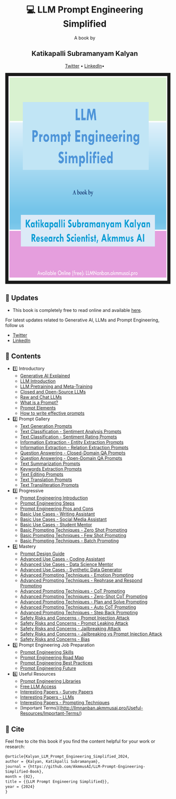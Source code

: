 <div align="center">
  <h1> &#128187 LLM Prompt Engineering Simplified</h1>
  A book by 
  <h2> Katikapalli Subramanyam Kalyan </h2>
  <p align="center">
    <a href="https://twitter.com/kalyan_kpl">Twitter</a> • 
    <a href="https://www.linkedin.com/in/kalyanksnlp">LinkedIn</a>•
  </p>
</div>

<p align="center">
<img src="llm-pe.png" width="650" height="650" border="10"/>
</p>

## 📌 Updates 

- This book is completely free to read online and available [here](https://llmnanban.akmmusai.pro).

For latest updates related to Generative AI, LLMs and Prompt Engineering, follow us
- [Twitter](https://twitter.com/kalyan_kpl)
- [LinkedIn](https://www.linkedin.com/in/kalyanksnlp)

## 🧱 Contents
- 1️⃣ Introductory 
   - [Generative AI Explained](http://llmnanban.akmmusai.pro/Introductory/Generative-AI-Explained/)
   - [LLM Introduction](http://llmnanban.akmmusai.pro/Introductory/LLM-Introduction/)
   - [LLM Pretraining and Meta-Training](http://llmnanban.akmmusai.pro/Introductory/LLM-Training/)
   - [Closed and Open-Source LLMs](http://llmnanban.akmmusai.pro/Introductory/Closed-and-Open-Source-LLMs/)
   - [Raw and Chat LLMs](http://llmnanban.akmmusai.pro/Introductory/Raw-and-Chat-LLMs/)
   - [What is a Prompt?](http://llmnanban.akmmusai.pro/Introductory/What-is-a-prompt/)
   - [Prompt Elements](http://llmnanban.akmmusai.pro/Introductory/Prompt-Elements/)
   - [How to write effective prompts](http://llmnanban.akmmusai.pro/Introductory/How-to-Write-Effective-Prompts/)
- 2️⃣ Prompt Gallery
   - [Text Generation Prompts](http://llmnanban.akmmusai.pro/Prompt-Gallery/Text-Generation-Prompts/)
   - [Text Classification - Sentiment Analysis Prompts](http://llmnanban.akmmusai.pro/Prompt-Gallery/Sentiment-Analysis-Prompts/)
   - [Text Classification - Sentiment Rating Prompts](http://llmnanban.akmmusai.pro/Prompt-Gallery/Sentiment-Rating-Prompts/)
   - [Information Extraction - Entity Extraction Prompts](http://llmnanban.akmmusai.pro/Prompt-Gallery/Entity-Extraction-Prompts/)
   - [Information Extraction - Relation Extraction Prompts](http://llmnanban.akmmusai.pro/Prompt-Gallery/Relation-Extraction-Prompts/)
   - [Question Answering - Closed-Domain QA Prompts](http://llmnanban.akmmusai.pro/Prompt-Gallery/Closed-Domain-Question-Answering-Prompts/)
   - [Question Answering - Open-Domain QA Prompts](http://llmnanban.akmmusai.pro/Prompt-Gallery/Open-Domain-Question-Answering-Prompts/)
   - [Text Summarization Prompts](http://llmnanban.akmmusai.pro/Prompt-Gallery/Text-Summarization-Prompts/)
   - [Keywords Extraction Prompts](http://llmnanban.akmmusai.pro/Prompt-Gallery/Keywords-Extraction-Prompts/)
   - [Text Editing Prompts](http://llmnanban.akmmusai.pro/Prompt-Gallery/Text-Editing-Prompts/)
   - [Text Translation Prompts](http://llmnanban.akmmusai.pro/Prompt-Gallery/Text-Translation-Prompts/)
   - [Text Transliteration Prompts](http://llmnanban.akmmusai.pro/Prompt-Gallery/Text-Transliteration-Prompts/)
- 3️⃣ Progressive
   - [Prompt Engineering Introduction](http://llmnanban.akmmusai.pro/Progressive/Prompt-Engineering-Introduction/)
   - [Prompt Engineering Steps](http://llmnanban.akmmusai.pro/Progressive/Prompt-Engineering-Steps/)
   - [Prompt Engineering Pros and Cons](http://llmnanban.akmmusai.pro/Progressive/Prompt-Engineering-Pros-and-Cons/)
   - [Basic Use Cases - Writing Assistant](http://llmnanban.akmmusai.pro/Progressive/Writing-Assistant/)
   - [Basic Use Cases - Social Media Assistant](http://llmnanban.akmmusai.pro/Progressive/Social-Media-Assistant/)
   - [Basic Use Cases - Student Mentor](http://llmnanban.akmmusai.pro/Progressive/Student-Mentor/)
   - [Basic Prompting Techniques - Zero Shot Prompting](http://llmnanban.akmmusai.pro/Progressive/Zero-Shot-Prompting-explained/)
   - [Basic Prompting Techniques - Few Shot Prompting](http://llmnanban.akmmusai.pro/Progressive/Few-Shot-Prompting-explained/)
   - [Basic Prompting Techniques - Batch Prompting](http://llmnanban.akmmusai.pro/Progressive/Batch-Prompting-explained/)
- 4️⃣ Mastery
   - [Prompt Design Guide](http://llmnanban.akmmusai.pro/Mastery/Prompt-Design-Guide/)
   - [Advanced Use Cases - Coding Assistant](http://llmnanban.akmmusai.pro/Mastery/Coding-Assistant/)
   - [Advanced Use Cases - Data Science Mentor](http://llmnanban.akmmusai.pro/Mastery/Data-Science-Mentor/)
   - [Advanced Use Cases - Synthetic Data Generator](http://llmnanban.akmmusai.pro/Mastery/Synthetic-Data-Generator/)
   - [Advanced Prompting Techniques - Emotion Prompting](http://llmnanban.akmmusai.pro/Mastery/Emotion-Prompting-explained/)
   - [Advanced Prompting Techniques - Rephrase and Respond Prompting](http://llmnanban.akmmusai.pro/Mastery/Rephrase-and-Respond-Prompting-explained/)
   - [Advanced Prompting Techniques - CoT Prompting](http://llmnanban.akmmusai.pro/Mastery/CoT-Prompting-explained/)
   - [Advanced Prompting Techniques - Zero-Shot CoT Prompting](http://llmnanban.akmmusai.pro/Mastery/Zero-Shot-CoT-Prompting-explained/)
   - [Advanced Prompting Techniques - Plan and Solve Prompting](http://llmnanban.akmmusai.pro/Mastery/Plan-and-Solve-Prompting-explained/)
   - [Advanced Prompting Techniques - Auto CoT Prompting](http://llmnanban.akmmusai.pro/Mastery/Auto-CoT-Prompting-explained/)
   - [Advanced Prompting Techniques - Step Back Prompting](http://llmnanban.akmmusai.pro/Mastery/Step-Back-Prompting-explained/)
   - [Safety Risks and Concerns - Prompt Injection Attack](http://llmnanban.akmmusai.pro/Mastery/Prompt-Injection/)
   - [Safety Risks and Concerns - Prompt Leaking Attack](http://llmnanban.akmmusai.pro/Mastery/Prompt-Leaking/)
   - [Safety Risks and Concerns - Jailbreaking Attack](http://llmnanban.akmmusai.pro/Mastery/Jailbreaking/)
   - [Safety Risks and Concerns - Jailbreaking vs Prompt Injection Attack](http://llmnanban.akmmusai.pro/Mastery/Jailbreaking-Prompt-Injection/)
   - [Safety Risks and Concerns - Bias](http://llmnanban.akmmusai.pro/Mastery/Bias/)
 - 5️⃣ Prompt Engineering Job Preparation
   - [Prompt Engineering Skills](http://llmnanban.akmmusai.pro/PE-Job-Preparation/Prompt-Engineering-Skills/)
   - [Prompt Engineering Road Map](http://llmnanban.akmmusai.pro/PE-Job-Preparation/Prompt-Engineering-Road-Map/)
   - [Prompt Engineering Best Practices](http://llmnanban.akmmusai.pro/PE-Job-Preparation/Prompt-Engineering-Best-Practices/)
   - [Prompt Engineering Future](http://llmnanban.akmmusai.pro/PE-Job-Preparation/Prompt-Engineering-Future/)
 - 6️⃣ Useful Resources
    - [Prompt Engineering Libraries](http://llmnanban.akmmusai.pro/Useful-Resources/Prompt-Engineering-Libraries/)
    - [Free LLM Access](http://llmnanban.akmmusai.pro/Useful-Resources/Free-LLM-Access/)
    - [Interesting Papers - Survey Papers](http://llmnanban.akmmusai.pro/Useful-Resources/Survey-Papers/)
    - [Interesting Papers - LLMs](http://llmnanban.akmmusai.pro/Useful-Resources/LLMs/)
    - [Interesting Papers - Prompting Techniques](http://llmnanban.akmmusai.pro/Useful-Resources/Prompting-Techniques-Papers/)
    - [Important Terms]((http://llmnanban.akmmusai.pro/Useful-Resources/Important-Terms/)
  
## 📝 Cite
Feel free to cite this book if you find the content helpful for your work or research:
```
@article{Kalyan_LLM_Prompt_Engineering_Simplified_2024,
author = {Kalyan, Katikpalli Subramanyam},
journal = {https://github.com/AkmmusAI/LLM-Prompt-Engineering-Simplified-Book},
month = {02},
title = {{LLM Prompt Engineering Simplified}},
year = {2024}
}
```
   

